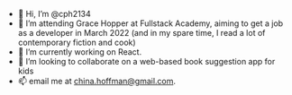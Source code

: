 - 👋 Hi, I’m @cph2134
- 👀 I’m attending Grace Hopper at Fullstack Academy, aiming to get a job as a developer in March 2022 (and in my spare time, I read a lot of contemporary fiction and cook)
- 🌱 I’m currently working on React. 
- 💞️ I’m looking to collaborate on a web-based book suggestion app for kids
- 📫 email me at china.hoffman@gmail.com. 

<!---
cph2134/cph2134 is a ✨ special ✨ repository because its `README.md` (this file) appears on your GitHub profile.
You can click the Preview link to take a look at your changes.
--->
